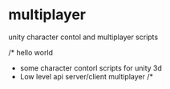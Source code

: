 # multiplayer
unity character contol and multiplayer scripts

/*
hello world

- some character contorl scripts for unity 3d
- Low level api server/client multiplayer
/*
